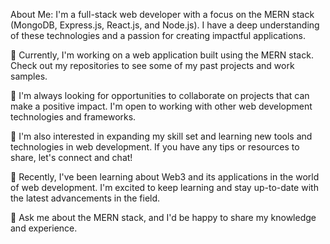 About Me:
I'm a full-stack web developer with a focus on the MERN stack (MongoDB, Express.js, React.js, and Node.js). I have a deep understanding of these technologies and a passion for creating impactful applications.

🔭 Currently, I'm working on a web application built using the MERN stack. Check out my repositories to see some of my past projects and work samples.

👯 I'm always looking for opportunities to collaborate on projects that can make a positive impact. I'm open to working with other web development technologies and frameworks.

🤝 I'm also interested in expanding my skill set and learning new tools and technologies in web development. If you have any tips or resources to share, let's connect and chat!

🌱 Recently, I've been learning about Web3 and its applications in the world of web development. I'm excited to keep learning and stay up-to-date with the latest advancements in the field.

💬 Ask me about the MERN stack, and I'd be happy to share my knowledge and experience.

